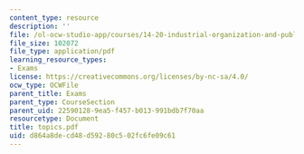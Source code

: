 ```yaml
---
content_type: resource
description: ''
file: /ol-ocw-studio-app/courses/14-20-industrial-organization-and-public-policy-spring-2003/d864a8decd48d59280c502fc6fe09c61_topics.pdf
file_size: 102072
file_type: application/pdf
learning_resource_types:
- Exams
license: https://creativecommons.org/licenses/by-nc-sa/4.0/
ocw_type: OCWFile
parent_title: Exams
parent_type: CourseSection
parent_uid: 22590128-9ea5-f457-b013-991bdb7f70aa
resourcetype: Document
title: topics.pdf
uid: d864a8de-cd48-d592-80c5-02fc6fe09c61
---
```

